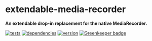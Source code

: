 # extendable-media-recorder

**An extendable drop-in replacement for the native MediaRecorder.**

[![tests](https://img.shields.io/travis/chrisguttandin/extendable-media-recorder/master.svg?style=flat-square)](https://travis-ci.org/chrisguttandin/extendable-media-recorder)
[![dependencies](https://img.shields.io/david/chrisguttandin/extendable-media-recorder.svg?style=flat-square)](https://www.npmjs.com/package/extendable-media-recorder)
[![version](https://img.shields.io/npm/v/extendable-media-recorder.svg?style=flat-square)](https://www.npmjs.com/package/extendable-media-recorder) [![Greenkeeper badge](https://badges.greenkeeper.io/chrisguttandin/extendable-media-recorder.svg)](https://greenkeeper.io/)
